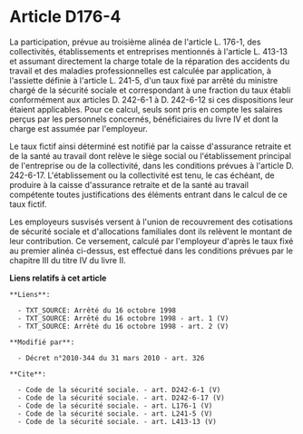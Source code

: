 # Article D176-4

La participation, prévue au troisième alinéa de l'article L. 176-1, des collectivités, établissements et entreprises
mentionnés à l'article L. 413-13 et assumant directement la charge totale de la réparation des accidents du travail et des
maladies professionnelles est calculée par application, à l'assiette définie à l'article L. 241-5, d'un taux fixé par arrêté
du ministre chargé de la sécurité sociale et correspondant à une fraction du taux établi conformément aux articles D. 242-6-1
à D. 242-6-12 si ces dispositions leur étaient applicables. Pour ce calcul, seuls sont pris en compte les salaires perçus par
les personnels concernés, bénéficiaires du livre IV et dont la charge est assumée par l'employeur. 

Le taux fictif ainsi déterminé est notifié par la caisse d'assurance retraite et de la santé au travail dont relève le siège
social ou l'établissement principal de l'entreprise ou de la collectivité, dans les conditions prévues à l'article D.
242-6-17. L'établissement ou la collectivité est tenu, le cas échéant, de produire à la caisse d'assurance retraite et de la
santé au travail compétente toutes justifications des éléments entrant dans le calcul de ce taux fictif. 

Les employeurs susvisés versent à l'union de recouvrement des cotisations de sécurité sociale et d'allocations familiales
dont ils relèvent le montant de leur contribution. Ce versement, calculé par l'employeur d'après le taux fixé au premier
alinéa ci-dessus, est effectué dans les conditions prévues par le chapitre III du titre IV du livre II.

**Liens relatifs à cet article**

	**Liens**:

	  - TXT_SOURCE: Arrêté du 16 octobre 1998
	  - TXT_SOURCE: Arrêté du 16 octobre 1998 - art. 1 (V)
	  - TXT_SOURCE: Arrêté du 16 octobre 1998 - art. 2 (V)

	**Modifié par**:

	  - Décret n°2010-344 du 31 mars 2010 - art. 326

	**Cite**:

	  - Code de la sécurité sociale. - art. D242-6-1 (V)
	  - Code de la sécurité sociale. - art. D242-6-17 (V)
	  - Code de la sécurité sociale. - art. L176-1 (V)
	  - Code de la sécurité sociale. - art. L241-5 (V)
	  - Code de la sécurité sociale. - art. L413-13 (V)
